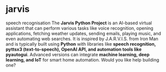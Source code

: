 # jarvis
speech recognisation
The **Jarvis Python Project** is an AI-based virtual assistant that can perform various tasks like voice recognition, opening applications, fetching weather updates, sending emails, playing music, and even automating web searches. It is inspired by J.A.R.V.I.S. from Iron Man and is typically built using **Python** with libraries like **speech recognition, pyttsx3 (text-to-speech), OpenAI API, and automation tools like pyautogui**. Advanced versions can integrate **machine learning, deep learning, and IoT** for smart home automation. Would you like help building one? 
